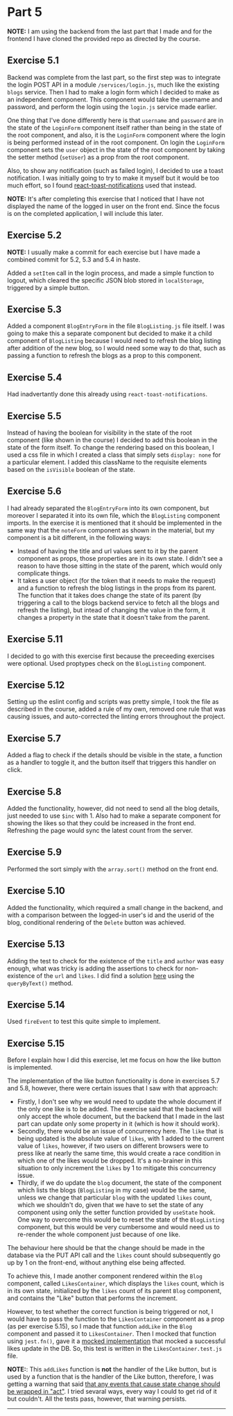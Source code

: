 # Part 5

**NOTE:** I am using the backend from the last part that I made and for the frontend I have cloned the provided repo as directed by the course.

## Exercise 5.1

Backend was complete from the last part, so the first step was to integrate the login POST API in a module `/services/login.js`, much like the existing `blogs` service. Then I had to make a login form which I decided to make as an independent component. This component would take the username and password, and perform the login using the `login.js` service made earlier.

One thing that I've done differently here is that `username` and `password` are in the state of the `LoginForm` component itself rather than being in the state of the root component, and also, it is the `LoginForm` component where the login is being performed instead of in the root component. On login the `LoginForm` component sets the `user` object in the state of the root component by taking the setter method (`setUser`) as a prop from the root component.

Also, to show any notification (such as failed login), I decided to use a toast notification. I was initially going to try to make it myself but it would be too much effort, so I found [react-toast-notifications](https://www.npmjs.com/package/react-toast-notifications) used that instead.

**NOTE:** It's after completing this exercise that I noticed that I have not displayed the name of the logged in user on the front end. Since the focus is on the completed application, I will include this later.


## Exercise 5.2

**NOTE:** I usually make a commit for each exercise but I have made a combined commit for 5.2, 5.3 and 5.4 in haste.

Added a `setItem` call in the login process, and made a simple function to logout, which cleared the specific JSON blob stored in `localStorage`, triggered by a simple button.


## Exercise 5.3

Added a component `BlogEntryForm` in the file `BlogListing.js` file itself. I was going to make this a separate component but decided to make it a child component of `BlogListing` because I would need to refresh the blog listing after addition of the new blog, so I would need some way to do that, such as passing a function to refresh the blogs as a prop to this component.


## Exercise 5.4

Had inadvertantly done this already using `react-toast-notifications`.


## Exercise 5.5

Instead of having the boolean for visibility in the state of the root component (like shown in the course) I decided to add this boolean in the state of the form itself. To change the rendering based on this boolean, I used a css file in which I created a class that simply sets `display: none` for a particular element. I added this className to the requisite elements based on the `isVisible` boolean of the state.


## Exercise 5.6

I had already separated the `BlogEntryForm` into its own component, but moreover I separated it into its own file, which the `BlogListing` component imports. In the exercise it is mentioned that it should be implemented in the same way that the `noteForm` component as shown in the material, but my component is a bit different, in the following ways:

 - Instead of having the title and url values sent to it by the parent component as props, those properties are in its own state. I didn't see a reason to have those sitting in the state of the parent, which would only complicate things.
 - It takes a user object (for the token that it needs to make the request) and a function to refresh the blog listings in the props from its parent. The function that it takes does change the state of its parent (by triggering a call to the blogs backend service to fetch all the blogs and refresh the listing), but intead of changing the value in the form, it changes a property in the state that it doesn't take from the parent.

  
## Exercise 5.11

I decided to go with this exercise first because the preceeding exercises were optional. Used proptypes check on the `BlogListing` component.


## Exercise 5.12

Setting up the eslint config and scripts was pretty simple, I took the file as described in the course, added a rule of my own, removed one rule that was causing issues, and auto-corrected the linting errors throughout the project.


## Exercise 5.7

Added a flag to check if the details should be visible in the state, a function as a handler to toggle it, and the button itself that triggers this handler on click.


## Exercise 5.8

Added the functionality, however, did not need to send all the blog details, just needed to use `$inc` with 1. Also had to make a separate component for showing the likes so that they could be increased in the front end. Refreshing the page would sync the latest count from the server.


## Exercise 5.9

Performed the sort simply with the `array.sort()` method on the front end.


## Exercise 5.10

Added the functionality, which required a small change in the backend, and with a comparison between the logged-in user's id and the userid of the blog, conditional rendering of the `Delete` button was achieved.


## Exercise 5.13

Adding the test to check for the existence of the `title` and `author` was easy enough, what was tricky is adding the assertions to check for non-existence of the `url` and `likes`. I did find a solution [here](https://stackoverflow.com/a/52783201/6718353) using the `queryByText()` method.


## Exercise 5.14

Used `fireEvent` to test this quite simple to implement.


## Exercise 5.15

Before I explain how I did this exercise, let me focus on how the like button is implemented.

The implementation of the like button functionality is done in exercises 5.7 and 5.8, however, there were certain issues that I saw with that approach:

 - Firstly, I don't see why we would need to update the whole document if the only one like is to be added. The exercise said that the backend will only accept the whole document, but the backend that I made in the last part can update only some property in it (which is how it should work).
 - Secondly, there would be an issue of concurrency here. The `like` that is being updated is the absolute value of `likes`, with 1 added to the current value of `likes`, however, if two users on different browsers were to press like at nearly the same time, this would create a race condition in which one of the likes would be dropped. It's a no-brainer in this situation to only increment the `likes` by 1 to mitigate this concurrency issue.
 - Thirdly, if we do update the `blog` document, the state of the component which lists the blogs (`BlogListing` in my case) would be the same, unless we change that particular `blog` with the updated `likes` count, which we shouldn't do, given that we have to set the state of any component using only the setter function provided by `useState` hook. One way to overcome this would be to reset the state of the `BlogListing` component, but this would be very cumbersome and would need us to re-render the whole component just because of one like.
 
The behaviour here should be that the change should be made in the database via the PUT API call and the `likes` count should subsequently go up by 1 on the front-end, without anything else being affected.

To achieve this, I made another component rendered within the `Blog` component, called `LikesContainer`, which displays the `likes` count, which is in its own state, initialized by the `likes` count of its parent `Blog` component, and contains the "Like" button that performs the increment.

However, to test whether the correct function is being triggered or not, I would have to pass the function to the `LikesContainer` component as a prop (as per exercise 5.15), so I made that function `addLike` in the `Blog` component and passed it to `LikesContainer`. Then I mocked that function using `jest.fn()`, gave it a [mocked implementation](https://jestjs.io/docs/en/jest-object#jestfnimplementation) that mocked a successful likes update in the DB. So, this test is written in the `LikesContainer.test.js` file.

**NOTE:**: This `addLikes` function is **not** the handler of the Like button, but is used by a function that is the handler of the Like button, therefore, I was getting a warning that said [that any events that cause state change should be wrapped in "act"](https://kentcdodds.com/blog/fix-the-not-wrapped-in-act-warning). I tried sevaral ways, every way I could to get rid of it but couldn't. All the tests pass, however, that warning persists.



---


